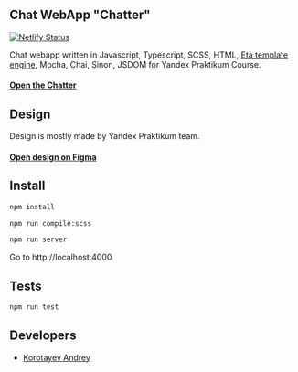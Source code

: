 ## Chat WebApp "Chatter"
[![Netlify Status](https://api.netlify.com/api/v1/badges/c411f49f-311a-494c-9e62-d5956d191ebf/deploy-status)](https://app.netlify.com/sites/chat-akkord/deploys)

Chat webapp written in Javascript, Typescript, SCSS, HTML, [Eta template engine](https://eta.js.org/), Mocha, Chai, Sinon, JSDOM for Yandex Praktikum Course.
#### [Open the Chatter](https://chat-akkord.netlify.app)

## Design
Design is mostly made by Yandex Praktikum team.
#### [Open design on Figma](https://www.figma.com/file/0pcmyXQ35mcDQsMLJcPMk9/ChatAkkord?node-id=0%3A1)

## Install
<a name="install"></a>
<a name="installstart"></a>
```sh
npm install
```

```sh
npm run compile:scss
```

```sh
npm run server
```

Go to http://localhost:4000

## Tests
<a name="install"></a>
<a name="installstart"></a>
```sh
npm run test
```


## Developers
<a name="developers"></a>

- [Korotayev Andrey](https://github.com/a-k-kord)
